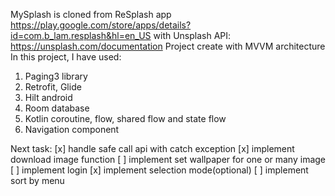 MySplash is cloned from ReSplash app https://play.google.com/store/apps/details?id=com.b_lam.resplash&hl=en_US
with Unsplash API: https://unsplash.com/documentation
Project create with MVVM architecture
In this project, I have used:
1. Paging3 library
2. Retrofit, Glide
3. Hilt android
4. Room database
5. Kotlin coroutine, flow, shared flow and state flow
6. Navigation component

Next task:
[x] handle safe call api with catch exception
[x] implement download image function
[ ] implement set wallpaper for one or many image
[ ] implement login 
[x] implement selection mode(optional)
[ ] implement sort by menu
